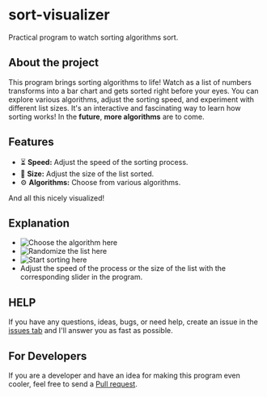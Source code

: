 # sort-visualizer
Practical program to watch sorting algorithms sort.

## About the project
This program brings sorting algorithms to life! Watch as a list of numbers transforms into
a bar chart and gets sorted right before your eyes. You can explore various algorithms,
adjust the sorting speed, and experiment with different list sizes. It's an interactive and fascinating way
to learn how sorting works!
In the **future**, **more algorithms** are to come.

## Features
- ⏳ **Speed:** Adjust the speed of the sorting process.
- 📜 **Size:** Adjust the size of the list sorted.
- ⚙️ **Algorithms:** Choose from various algorithms.

And all this nicely visualized!

## Explanation
- ![Choose the algorithm here](https://github.com/AwayAllay/sort-visualizer/tree/main/src/main/resources/images/sorter.png)
- ![Randomize the list here](https://github.com/AwayAllay/sort-visualizer/tree/main/src/main/resources/images/randomize.png)
- ![Start sorting here](https://github.com/AwayAllay/sort-visualizer/tree/main/src/main/resources/images/sort.png)
- Adjust the speed of the process or the size of the list with the corresponding slider in the program.

## HELP
If you have any questions, ideas, bugs, or need help,
create an issue in the [issues tab](https://github.com/AwayAllay/sort-visualizer/issues) and
I'll answer you as fast as possible.

## For Developers
If you are a developer and have an idea for making this program even cooler, feel free to send a
[Pull request](https://github.com/AwayAllay/sort-visualizer/pulls).
